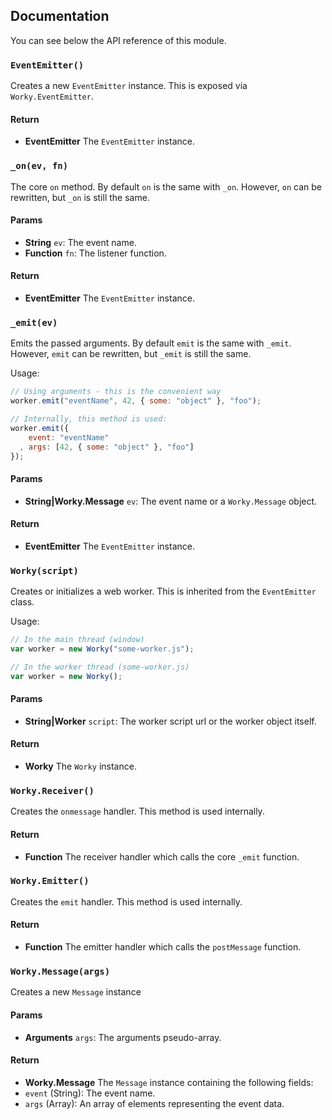 ## Documentation
You can see below the API reference of this module.

### `EventEmitter()`
Creates a new `EventEmitter` instance. This is exposed via `Worky.EventEmitter`.

#### Return
- **EventEmitter** The `EventEmitter` instance.

### `_on(ev, fn)`
The core `on` method. By default `on` is the same with `_on`.
However, `on` can be rewritten, but `_on` is still the same.

#### Params
- **String** `ev`: The event name.
- **Function** `fn`: The listener function.

#### Return
- **EventEmitter** The `EventEmitter` instance.

### `_emit(ev)`
Emits the passed arguments. By default `emit` is the same with `_emit`.
However, `emit` can be rewritten, but `_emit` is still the same.

Usage:

```js
// Using arguments - this is the convenient way
worker.emit("eventName", 42, { some: "object" }, "foo");

// Internally, this method is used:
worker.emit({
    event: "eventName"
  , args: [42, { some: "object" }, "foo"]
});
```

#### Params
- **String|Worky.Message** `ev`: The event name or a `Worky.Message` object.

#### Return
- **EventEmitter** The `EventEmitter` instance.

### `Worky(script)`
Creates or initializes a web worker. This is inherited from
the `EventEmitter` class.

Usage:

```js
// In the main thread (window)
var worker = new Worky("some-worker.js");

// In the worker thread (some-worker.js)
var worker = new Worky();
```

#### Params
- **String|Worker** `script`: The worker script url or the worker object itself.

#### Return
- **Worky** The `Worky` instance.

### `Worky.Receiver()`
Creates the `onmessage` handler. This method is used internally.

#### Return
- **Function** The receiver handler which calls the core `_emit` function.

### `Worky.Emitter()`
Creates the `emit` handler. This method is used internally.

#### Return
- **Function** The emitter handler which calls the `postMessage` function.

### `Worky.Message(args)`
Creates a new `Message` instance

#### Params
- **Arguments** `args`: The arguments pseudo-array.

#### Return
- **Worky.Message** The `Message` instance containing the following fields:
 - `event` (String): The event name.
 - `args` (Array): An array of elements representing the event data.

